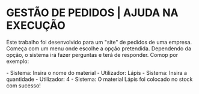 <h1>GESTÃO DE PEDIDOS | AJUDA NA EXECUÇÃO</h1>
<p> Este trabalho foi desenvolvido para um "site" de pedidos de uma empresa. Começa com um menu onde escolhe a opção pretendida. Dependendo da opção, o sistema irá fazer perguntas e terá de responder. Comop por exemplo:</p>
      - Sistema: Insira o nome do material
      - Utilizador: Lápis
      - Sistema: Insira a quantidade
      - Utilizador: 4
      - Sistema: O material Lápis foi colocado no stock com sucesso!
   

